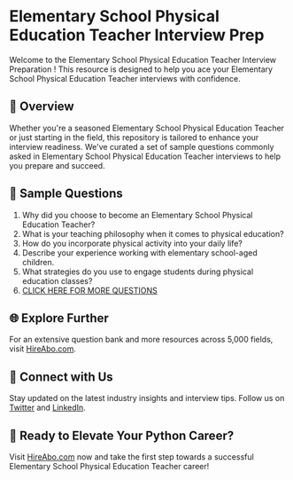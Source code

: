 # Elementary School Physical Education Teacher Interview Prep

Welcome to the Elementary School Physical Education Teacher Interview Preparation ! This resource is designed to help you ace your Elementary School Physical Education Teacher interviews with confidence.

## 🚀 Overview

Whether you're a seasoned Elementary School Physical Education Teacher or just starting in the field, this repository is tailored to enhance your interview readiness. We've curated a set of sample questions commonly asked in Elementary School Physical Education Teacher interviews to help you prepare and succeed.

## 📝 Sample Questions

1. Why did you choose to become an Elementary School Physical Education Teacher?
2. What is your teaching philosophy when it comes to physical education?
3. How do you incorporate physical activity into your daily life?
4. Describe your experience working with elementary school-aged children.
5. What strategies do you use to engage students during physical education classes?
6. [CLICK HERE FOR MORE QUESTIONS](https://hireabo.com/job/15_4_10/Elementary%20School%20Physical%20Education%20Teacher)

## 🌐 Explore Further

For an extensive question bank and more resources across 5,000 fields, visit [HireAbo.com](https://www.hireabo.com).

## 📱 Connect with Us

Stay updated on the latest industry insights and interview tips. Follow us on [Twitter](https://twitter.com/hireabo) and [LinkedIn](https://www.linkedin.com/in/hire-abo-3609972a8/).

## 🚀 Ready to Elevate Your Python Career?

Visit [HireAbo.com](https://www.hireabo.com) now and take the first step towards a successful Elementary School Physical Education Teacher career!